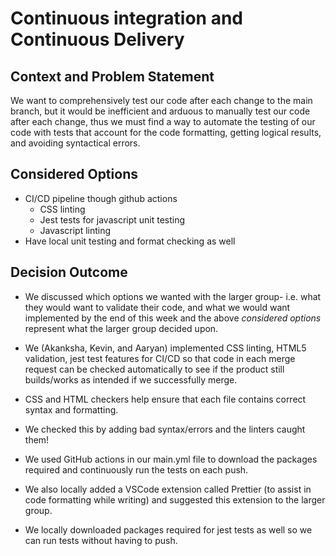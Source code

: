 
# Continuous integration and Continuous Delivery

## Context and Problem Statement
We want to comprehensively test our code after each change to the main branch, but it would be inefficient and arduous to manually test our code after each change, thus we must find a way to automate the testing of our code with tests that account for the code formatting, getting logical results, and avoiding syntactical errors. 


## Considered Options
- CI/CD pipeline though github actions
  - CSS linting
  - Jest tests for javascript unit testing 
  - Javascript linting 
- Have local unit testing and format checking as well 
## Decision Outcome

* We discussed which options we wanted with the larger group- i.e. what they would want to validate their code, and what we would want implemented by the end of this week and the above *considered options* represent what the larger group decided upon.
 
* We (Akanksha, Kevin, and Aaryan) implemented CSS linting, HTML5 validation, jest test features for CI/CD so that code in each merge request can be checked automatically to see if the product still builds/works as intended if we successfully merge. 
* CSS and HTML checkers help ensure that each file contains correct syntax and formatting. 
* We checked this by adding bad syntax/errors and the linters caught them! 

* We used GitHub actions in our main.yml file to download the packages required and continuously run the tests on each push.
* We also locally added a VSCode extension called Prettier (to assist in code formatting while writing) and suggested this extension to the larger group. 
* We locally downloaded packages required for jest tests as well so we can run tests without having to push. 

